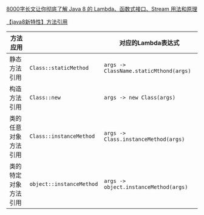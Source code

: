 [8000字长文让你彻底了解 Java 8 的 Lambda、函数式接口、Stream 用法和原理](https://juejin.im/post/5ee035e4f265da76c67ca979#heading-4)

[【java8新特性】方法引用](https://www.cnblogs.com/xiaoxi/p/7099667.html)

| 方法应用             |                          | 对应的Lambda表达式                     |
| -------------------- | ------------------------ | -------------------------------------- |
| 静态方法引用         | `Class::staticMethod`    | `args -> ClassName.staticMthond(args)` |
| 构造方法引用         | `Class::new`             | `args -> new Class(args)`              |
| 类的任意对象方法引用 | `Class::instanceMethod`  | `args -> Class.instanceMethod(args)`   |
| 类的特定对象方法引用 | `object::instanceMethod` | `args -> object.instanceMethod(args)`  |



